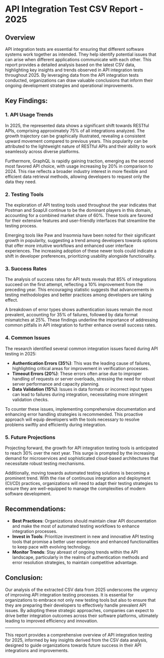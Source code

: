 # API Integration Test CSV Report - 2025

## Overview
API integration tests are essential for ensuring that different software systems work together as intended. They help identify potential issues that can arise when different applications communicate with each other. This report provides a detailed analysis based on the latest CSV data, highlighting key insights and trends observed in API integration tests throughout 2025. By leveraging data from the API integration tests conducted, organizations can draw valuable conclusions that inform their ongoing development strategies and operational improvements.

## Key Findings:

### 1. API Usage Trends
In 2025, the represented data shows a significant shift towards RESTful APIs, comprising approximately 75% of all integrations analyzed. The growth trajectory can be graphically illustrated, revealing a consistent upward movement compared to previous years. This popularity can be attributed to the lightweight nature of RESTful APIs and their ability to work seamlessly across diverse platforms. 

Furthermore, GraphQL is rapidly gaining traction, emerging as the second most favored API choice, with usage increasing by 20% in comparison to 2024. This rise reflects a broader industry interest in more flexible and efficient data retrieval methods, allowing developers to request only the data they need.

### 2. Testing Tools
The exploration of API testing tools used throughout the year indicates that Postman and SoapUI continue to be the dominant players in this domain, accounting for a combined market share of 60%. These tools are favored for their extensive features and user-friendly interfaces that streamline the testing process.

Emerging tools like Paw and Insomnia have been noted for their significant growth in popularity, suggesting a trend among developers towards options that offer more intuitive workflows and enhanced user interface experiences. The increasing adoption of these newer tools could indicate a shift in developer preferences, prioritizing usability alongside functionality.

### 3. Success Rates
The analysis of success rates for API tests reveals that 85% of integrations succeed on the first attempt, reflecting a 10% improvement from the preceding year. This encouraging statistic suggests that advancements in testing methodologies and better practices among developers are taking effect.

A breakdown of error types shows authentication issues remain the most prevalent, accounting for 35% of failures, followed by data format mismatches at 25%. These findings underline the importance of addressing common pitfalls in API integration to further enhance overall success rates.

### 4. Common Issues
The research identified several common integration issues faced during API testing in 2025:
- **Authentication Errors (35%)**: This was the leading cause of failures, highlighting critical areas for improvement in verification processes.
- **Timeout Errors (20%)**: These errors often arise due to improper handling of requests or server overloads, stressing the need for robust server performance and capacity planning.
- **Data Validation (15%)**: Issues in data formats or incorrect input types can lead to failures during integration, necessitating more stringent validation checks.

To counter these issues, implementing comprehensive documentation and enhancing error handling strategies is recommended. This proactive approach will equip developers with the tools necessary to resolve problems swiftly and efficiently during integration.

### 5. Future Projections
Projecting forward, the growth for API integration testing tools is anticipated to reach 30% over the next year. This surge is prompted by the increasing demand for microservices and sophisticated cloud-based architectures that necessitate robust testing mechanisms.

Additionally, moving towards automated testing solutions is becoming a prominent trend. With the rise of continuous integration and deployment (CI/CD) practices, organizations will need to adapt their testing strategies to ensure they are well-equipped to manage the complexities of modern software development.

## Recommendations:
- **Best Practices**: Organizations should maintain clear API documentation and make the most of automated testing workflows to enhance integration processes.
- **Invest in Tools**: Prioritize investment in new and innovative API testing tools that promise a better user experience and enhanced functionalities to keep pace with evolving technology.
- **Monitor Trends**: Stay abreast of ongoing trends within the API landscape, particularly in the realms of authentication methods and error resolution strategies, to maintain competitive advantage.

## Conclusion:
Our analysis of the extracted CSV data from 2025 underscores the urgency of improving API integration testing processes. It is essential for organizations to embrace not only new testing tools but also to ensure that they are preparing their developers to effectively handle prevalent API issues. By adopting these strategic approaches, companies can expect to drive better integration outcomes across their software platforms, ultimately leading to improved efficiency and innovation.

---  
This report provides a comprehensive overview of API integration testing for 2025, informed by key insights derived from the CSV data analysis, designed to guide organizations towards future success in their API integrations and improvements.